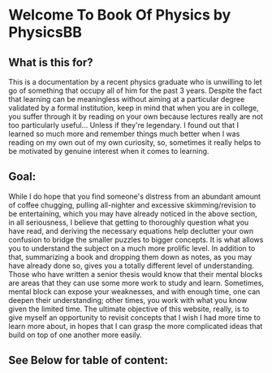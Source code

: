 # Welcome To Book Of Physics by PhysicsBB

## What is this for?
This is a documentation by a recent physics graduate who is unwilling to let go of something that occupy all of him for the past 3 years. Despite the fact that learning can be meaningless without aiming at a particular degree validated by a formal institution, keep in mind that when you are in college, you suffer through it by reading on your own because lectures really are not too particularly useful... Unless if they're legendary. I found out that I learned so much more and remember things much better when I was reading on my own out of my own curiosity, so, sometimes it really helps to be motivated by genuine interest when it comes to learning. 

## Goal:
While I do hope that you find someone's distress from an abundant amount of coffee chugging, pulling all-nighter and excessive skimming/revision to be entertaining, which you may have already noticed in the above section, in all seriousness, I believe that getting to thoroughly question what you have read, and deriving the necessary equations help declutter your own confusion to bridge the smaller puzzles to bigger concepts. It is what allows you to understand the subject on a much more prolific level. In addition to that, summarizing a book and dropping them down as notes, as you may have already done so, gives you a totally different level of understanding. Those who have written a senior thesis would know that their mental blocks are areas that they can use some more work to study and learn. Sometimes, mental block can expose your weaknesses, and with enough time, one can deepen their understanding; other times, you work with what you know given the limited time. The ultimate objective of this website, really, is to give myself an opportunity to revisit concepts that I wish I had more time to learn more about, in hopes that I can grasp the more complicated ideas that build on top of one another more easily. 

## See Below for table of content:
```{tableofcontents}
```